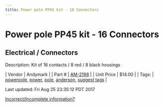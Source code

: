```yaml
---
title: Power pole PP45 kit - 16 Connectors
---
```


# Power pole PP45 kit - 16 Connectors
## Electrical / Connectors
Description: 	Kit of 16 contacts / 8 red / 8 black housings  

| Vendor | Andymark | 
| Part # | [AM-2198](http://www.andymark.com/product-p/am-2198.htm) | 
| Unit Price | $14.00 | 
| Tags: | [powerpole](https://jgermita.github.io/frc-parts/search/?q=powerpole), [power](https://jgermita.github.io/frc-parts/search/?q=power), [pole](https://jgermita.github.io/frc-parts/search/?q=pole), [anderson](https://jgermita.github.io/frc-parts/search/?q=anderson), [suggest tags](https://docs.google.com/forms/d/e/1FAIpQLSeWyY8v3RgOty-MyWmh9U0iivNYN_molChYyS-0U-o-kOAv_g/viewform) | 

Last updated: Fri Aug 25 23:35:12 PDT 2017

 [Incorrect/Incomplete information?](https://docs.google.com/forms/d/e/1FAIpQLSeWyY8v3RgOty-MyWmh9U0iivNYN_molChYyS-0U-o-kOAv_g/viewform)